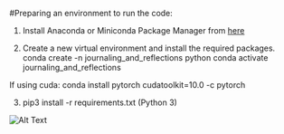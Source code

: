 #Preparing an environment to run the code:

1. Install Anaconda or Miniconda Package Manager from [here](anaconda.com/products/individual)

2. Create a new virtual environment and install the required packages.
conda create -n journaling_and_reflections python 
conda activate journaling_and_reflections

If using cuda:
conda install pytorch cudatoolkit=10.0 -c pytorch

3. pip3 install -r requirements.txt (Python 3)

![Alt Text](https://drive.google.com/file/d/1u4ZLaujaEDgyhdMd7_HXaytn7WFjjQHE/view?usp=sharing)
